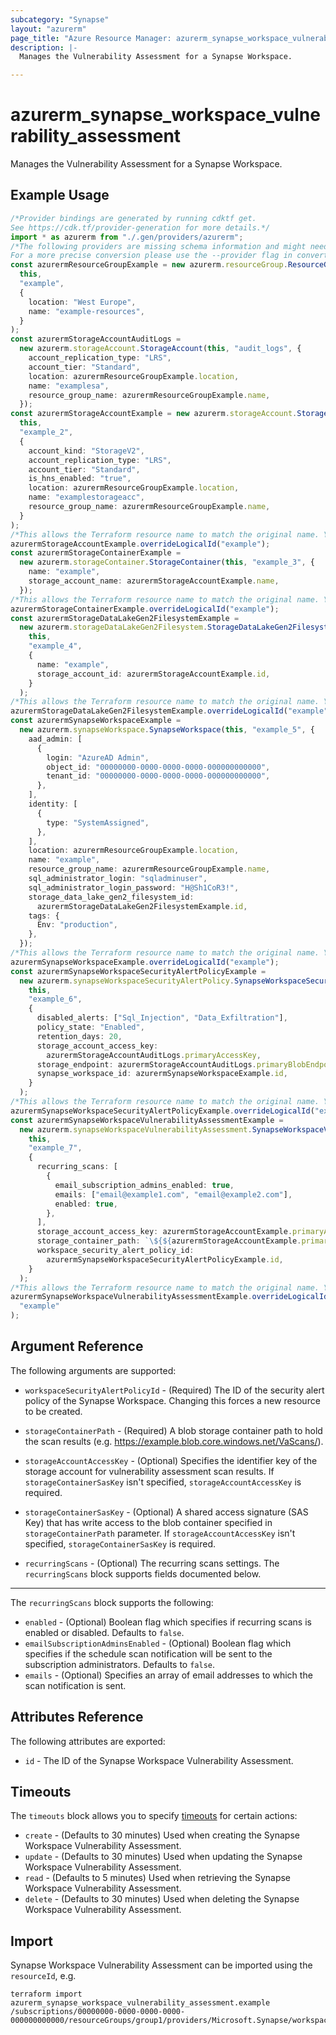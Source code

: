 ```yaml
---
subcategory: "Synapse"
layout: "azurerm"
page_title: "Azure Resource Manager: azurerm_synapse_workspace_vulnerability_assessment"
description: |-
  Manages the Vulnerability Assessment for a Synapse Workspace.

---
```


# azurerm\_synapse\_workspace\_vulnerability\_assessment

Manages the Vulnerability Assessment for a Synapse Workspace.

## Example Usage

```typescript
/*Provider bindings are generated by running cdktf get.
See https://cdk.tf/provider-generation for more details.*/
import * as azurerm from "./.gen/providers/azurerm";
/*The following providers are missing schema information and might need manual adjustments to synthesize correctly: azurerm.
For a more precise conversion please use the --provider flag in convert.*/
const azurermResourceGroupExample = new azurerm.resourceGroup.ResourceGroup(
  this,
  "example",
  {
    location: "West Europe",
    name: "example-resources",
  }
);
const azurermStorageAccountAuditLogs =
  new azurerm.storageAccount.StorageAccount(this, "audit_logs", {
    account_replication_type: "LRS",
    account_tier: "Standard",
    location: azurermResourceGroupExample.location,
    name: "examplesa",
    resource_group_name: azurermResourceGroupExample.name,
  });
const azurermStorageAccountExample = new azurerm.storageAccount.StorageAccount(
  this,
  "example_2",
  {
    account_kind: "StorageV2",
    account_replication_type: "LRS",
    account_tier: "Standard",
    is_hns_enabled: "true",
    location: azurermResourceGroupExample.location,
    name: "examplestorageacc",
    resource_group_name: azurermResourceGroupExample.name,
  }
);
/*This allows the Terraform resource name to match the original name. You can remove the call if you don't need them to match.*/
azurermStorageAccountExample.overrideLogicalId("example");
const azurermStorageContainerExample =
  new azurerm.storageContainer.StorageContainer(this, "example_3", {
    name: "example",
    storage_account_name: azurermStorageAccountExample.name,
  });
/*This allows the Terraform resource name to match the original name. You can remove the call if you don't need them to match.*/
azurermStorageContainerExample.overrideLogicalId("example");
const azurermStorageDataLakeGen2FilesystemExample =
  new azurerm.storageDataLakeGen2Filesystem.StorageDataLakeGen2Filesystem(
    this,
    "example_4",
    {
      name: "example",
      storage_account_id: azurermStorageAccountExample.id,
    }
  );
/*This allows the Terraform resource name to match the original name. You can remove the call if you don't need them to match.*/
azurermStorageDataLakeGen2FilesystemExample.overrideLogicalId("example");
const azurermSynapseWorkspaceExample =
  new azurerm.synapseWorkspace.SynapseWorkspace(this, "example_5", {
    aad_admin: [
      {
        login: "AzureAD Admin",
        object_id: "00000000-0000-0000-0000-000000000000",
        tenant_id: "00000000-0000-0000-0000-000000000000",
      },
    ],
    identity: [
      {
        type: "SystemAssigned",
      },
    ],
    location: azurermResourceGroupExample.location,
    name: "example",
    resource_group_name: azurermResourceGroupExample.name,
    sql_administrator_login: "sqladminuser",
    sql_administrator_login_password: "H@Sh1CoR3!",
    storage_data_lake_gen2_filesystem_id:
      azurermStorageDataLakeGen2FilesystemExample.id,
    tags: {
      Env: "production",
    },
  });
/*This allows the Terraform resource name to match the original name. You can remove the call if you don't need them to match.*/
azurermSynapseWorkspaceExample.overrideLogicalId("example");
const azurermSynapseWorkspaceSecurityAlertPolicyExample =
  new azurerm.synapseWorkspaceSecurityAlertPolicy.SynapseWorkspaceSecurityAlertPolicy(
    this,
    "example_6",
    {
      disabled_alerts: ["Sql_Injection", "Data_Exfiltration"],
      policy_state: "Enabled",
      retention_days: 20,
      storage_account_access_key:
        azurermStorageAccountAuditLogs.primaryAccessKey,
      storage_endpoint: azurermStorageAccountAuditLogs.primaryBlobEndpoint,
      synapse_workspace_id: azurermSynapseWorkspaceExample.id,
    }
  );
/*This allows the Terraform resource name to match the original name. You can remove the call if you don't need them to match.*/
azurermSynapseWorkspaceSecurityAlertPolicyExample.overrideLogicalId("example");
const azurermSynapseWorkspaceVulnerabilityAssessmentExample =
  new azurerm.synapseWorkspaceVulnerabilityAssessment.SynapseWorkspaceVulnerabilityAssessment(
    this,
    "example_7",
    {
      recurring_scans: [
        {
          email_subscription_admins_enabled: true,
          emails: ["email@example1.com", "email@example2.com"],
          enabled: true,
        },
      ],
      storage_account_access_key: azurermStorageAccountExample.primaryAccessKey,
      storage_container_path: `\${${azurermStorageAccountExample.primaryBlobEndpoint}}\${${azurermStorageContainerExample.name}}/`,
      workspace_security_alert_policy_id:
        azurermSynapseWorkspaceSecurityAlertPolicyExample.id,
    }
  );
/*This allows the Terraform resource name to match the original name. You can remove the call if you don't need them to match.*/
azurermSynapseWorkspaceVulnerabilityAssessmentExample.overrideLogicalId(
  "example"
);

```

## Argument Reference

The following arguments are supported:

*   `workspaceSecurityAlertPolicyId` - (Required) The ID of the security alert policy of the Synapse Workspace. Changing this forces a new resource to be created.

*   `storageContainerPath` - (Required) A blob storage container path to hold the scan results (e.g. <https://example.blob.core.windows.net/VaScans/>).

*   `storageAccountAccessKey` - (Optional) Specifies the identifier key of the storage account for vulnerability assessment scan results. If `storageContainerSasKey` isn't specified, `storageAccountAccessKey` is required.

*   `storageContainerSasKey` - (Optional) A shared access signature (SAS Key) that has write access to the blob container specified in `storageContainerPath` parameter. If `storageAccountAccessKey` isn't specified, `storageContainerSasKey` is required.

*   `recurringScans` - (Optional) The recurring scans settings. The `recurringScans` block supports fields documented below.

***

The `recurringScans` block supports the following:

* `enabled` - (Optional) Boolean flag which specifies if recurring scans is enabled or disabled. Defaults to `false`.
* `emailSubscriptionAdminsEnabled` - (Optional) Boolean flag which specifies if the schedule scan notification will be sent to the subscription administrators. Defaults to `false`.
* `emails` - (Optional) Specifies an array of email addresses to which the scan notification is sent.

## Attributes Reference

The following attributes are exported:

* `id` - The ID of the Synapse Workspace Vulnerability Assessment.

## Timeouts

The `timeouts` block allows you to specify [timeouts](https://www.terraform.io/language/resources/syntax#operation-timeouts) for certain actions:

* `create` - (Defaults to 30 minutes) Used when creating the Synapse Workspace Vulnerability Assessment.
* `update` - (Defaults to 30 minutes) Used when updating the Synapse Workspace Vulnerability Assessment.
* `read` - (Defaults to 5 minutes) Used when retrieving the Synapse Workspace Vulnerability Assessment.
* `delete` - (Defaults to 30 minutes) Used when deleting the Synapse Workspace Vulnerability Assessment.

## Import

Synapse Workspace Vulnerability Assessment can be imported using the `resourceId`, e.g.

```shell
terraform import azurerm_synapse_workspace_vulnerability_assessment.example /subscriptions/00000000-0000-0000-0000-000000000000/resourceGroups/group1/providers/Microsoft.Synapse/workspaces/workspace1/vulnerabilityAssessments/default
```
